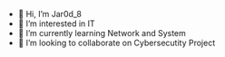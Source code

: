 - 👋 Hi, I’m Jar0d_8
- 👀 I’m interested in IT
- 🌱 I’m currently learning Network and System
- 💞️ I’m looking to collaborate on Cybersecutity Project

<!---
JAr0d8/JAr0d8 is a ✨ special ✨ repository because its `README.md` (this file) appears on your GitHub profile.
You can click the Preview link to take a look at your changes.
--->
